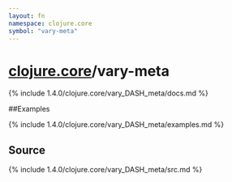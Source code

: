```yaml
---
layout: fn
namespace: clojure.core
symbol: "vary-meta"
---
```


# [clojure.core](../)/vary-meta

{% include 1.4.0/clojure.core/vary_DASH_meta/docs.md %}

##Examples

{% include 1.4.0/clojure.core/vary_DASH_meta/examples.md %}
## Source
{% include 1.4.0/clojure.core/vary_DASH_meta/src.md %}

